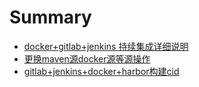 # Summary
* [docker+gitlab+jenkins 持续集成详细说明](docs/docker运行gitlab.md)
* [更换maven源docker源等源操作](docs/changeresources.md)
* [gitlab+jenkins+docker+harbor构建cid](gitlab+jenkins+docker+harbor构建cid.md)

